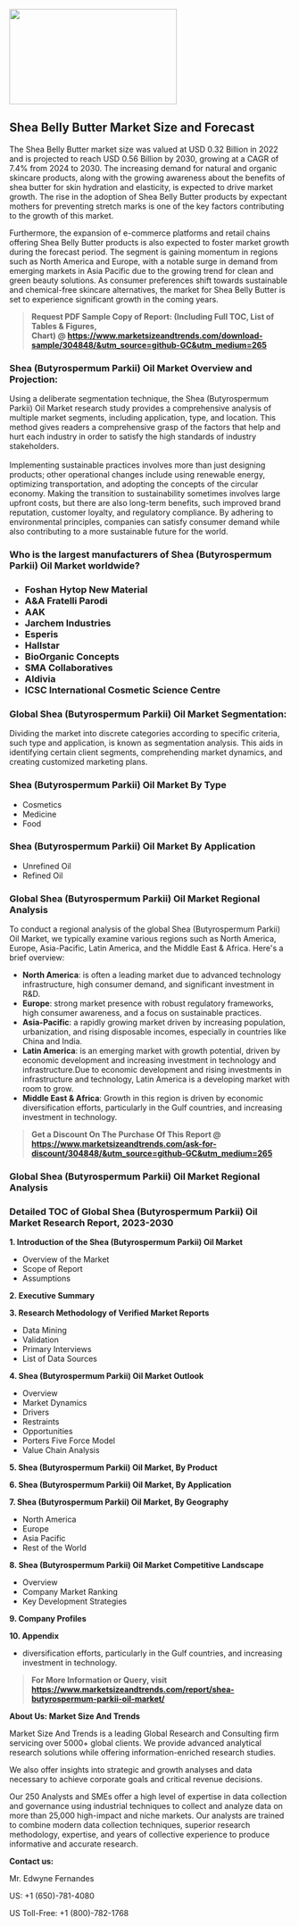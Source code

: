 <p><img class="alignnone size-medium wp-image-20088" src="https://ffe5etoiles.com/wp-content/uploads/2024/12/MST1-300x171.png" alt="" width="300" height="171" /></p><h2>Shea Belly Butter Market Size and Forecast</h2><p>The Shea Belly Butter market size was valued at USD 0.32 Billion in 2022 and is projected to reach USD 0.56 Billion by 2030, growing at a CAGR of 7.4% from 2024 to 2030. The increasing demand for natural and organic skincare products, along with the growing awareness about the benefits of shea butter for skin hydration and elasticity, is expected to drive market growth. The rise in the adoption of Shea Belly Butter products by expectant mothers for preventing stretch marks is one of the key factors contributing to the growth of this market.</p><p>Furthermore, the expansion of e-commerce platforms and retail chains offering Shea Belly Butter products is also expected to foster market growth during the forecast period. The segment is gaining momentum in regions such as North America and Europe, with a notable surge in demand from emerging markets in Asia Pacific due to the growing trend for clean and green beauty solutions. As consumer preferences shift towards sustainable and chemical-free skincare alternatives, the market for Shea Belly Butter is set to experience significant growth in the coming years.</p></p><blockquote id="" class=""><strong>Request PDF Sample Copy of Report: (Including Full TOC, List of Tables &amp; Figures, Chart)&nbsp;@&nbsp;<strong><a href="https://www.marketsizeandtrends.com/download-sample/304848/&utm_source=github-GC&utm_medium=265" target="_blank">https://www.marketsizeandtrends.com/download-sample/304848/&utm_source=github-GC&utm_medium=265</a></strong></strong></blockquote><h3 id="" class="">Shea (Butyrospermum Parkii) Oil Market&nbsp;Overview and Projection:</h3><p id="" class="">Using a deliberate segmentation technique, the Shea (Butyrospermum Parkii) Oil Market research study provides a comprehensive analysis of multiple market segments, including application, type, and location. This method gives readers a comprehensive grasp of the factors that help and hurt each industry in order to satisfy the high standards of industry stakeholders. <br /> <br />Implementing sustainable practices involves more than just designing products; other operational changes include using renewable energy, optimizing transportation, and adopting the concepts of the circular economy. Making the transition to sustainability sometimes involves large upfront costs, but there are also long-term benefits, such improved brand reputation, customer loyalty, and regulatory compliance. By adhering to environmental principles, companies can satisfy consumer demand while also contributing to a more sustainable future for the world.</p><h3 id="" class="">Who is the largest manufacturers of&nbsp;Shea (Butyrospermum Parkii) Oil Market worldwide?</h3><h3 class=""><p><ul><li>Foshan Hytop New Material </li><li> A&A Fratelli Parodi </li><li> AAK </li><li> Jarchem Industries </li><li> Esperis </li><li> Hallstar </li><li> BioOrganic Concepts </li><li> SMA Collaboratives </li><li> Aldivia </li><li> ICSC International Cosmetic Science Centre</li></ul></p></h3><h3 id="" class="">Global&nbsp;Shea (Butyrospermum Parkii) Oil Market Segmentation:</h3><p id="" class="">Dividing the market into discrete categories according to specific criteria, such type and application, is known as segmentation analysis. This aids in identifying certain client segments, comprehending market dynamics, and creating customized marketing plans.</p><h3 id="" class="">Shea (Butyrospermum Parkii) Oil Market&nbsp;By Type</h3><p><p><ul><li>Cosmetics</li><li> Medicine</li><li> Food</p></li></ul></p></p><h3 id="" class="">Shea (Butyrospermum Parkii) Oil Market&nbsp;By Application</h3><p class=""><p><ul><li>Unrefined Oil</li><li> Refined Oil</li></ul></p></p><h3 id="" class="">Global Shea (Butyrospermum Parkii) Oil Market Regional Analysis</h3><p id="" class="">To conduct a regional analysis of the global Shea (Butyrospermum Parkii) Oil Market, we typically examine various regions such as North America, Europe, Asia-Pacific, Latin America, and the Middle East &amp; Africa. Here's a brief overview:</p><ul><li><strong>North America</strong>: is often a leading market due to advanced technology infrastructure, high consumer demand, and significant investment in R&amp;D.</li><li><strong>Europe</strong>: strong market presence with robust regulatory frameworks, high consumer awareness, and a focus on sustainable practices.</li><li><strong>Asia-Pacific</strong>: a rapidly growing market driven by increasing population, urbanization, and rising disposable incomes, especially in countries like China and India.</li><li><strong>Latin America</strong>: is an emerging market with growth potential, driven by economic development and increasing investment in technology and infrastructure.Due to economic development and rising investments in infrastructure and technology, Latin America is a developing market with room to grow.</li><li><strong>Middle East &amp; Africa</strong>: Growth in this region is driven by economic diversification efforts, particularly in the Gulf countries, and increasing investment in technology.</li></ul><blockquote id="" class=""><strong>Get a Discount On The Purchase Of This Report @ <strong><a href="https://www.marketsizeandtrends.com/ask-for-discount/304848/&utm_source=github-GC&utm_medium=265" target="_blank">https://www.marketsizeandtrends.com/ask-for-discount/304848/&utm_source=github-GC&utm_medium=265</a></strong></strong></blockquote><h3 id="" class="">Global Shea (Butyrospermum Parkii) Oil Market Regional Analysis</h3><h3 id="" class="">Detailed TOC of Global Shea (Butyrospermum Parkii) Oil Market Research Report, 2023-2030</h3><p id="" class=""><strong>1. Introduction of the Shea (Butyrospermum Parkii) Oil Market</strong></p><ul><li>Overview of the Market</li><li>Scope of Report</li><li>Assumptions</li></ul><p id="" class=""><strong>2. Executive Summary</strong></p><p id="" class=""><strong>3. Research Methodology of Verified Market Reports</strong></p><ul><li>Data Mining</li><li>Validation</li><li>Primary Interviews</li><li>List of Data Sources</li></ul><p id="" class=""><strong>4. Shea (Butyrospermum Parkii) Oil Market Outlook</strong></p><ul><li>Overview</li><li>Market Dynamics</li><li>Drivers</li><li>Restraints</li><li>Opportunities</li><li>Porters Five Force Model</li><li>Value Chain Analysis</li></ul><p id="" class=""><strong>5. Shea (Butyrospermum Parkii) Oil Market, By Product</strong></p><p id="" class=""><strong>6. Shea (Butyrospermum Parkii) Oil Market, By Application</strong></p><p id="" class=""><strong>7. Shea (Butyrospermum Parkii) Oil Market, By Geography</strong></p><ul><li>North America</li><li>Europe</li><li>Asia Pacific</li><li>Rest of the World</li></ul><p id="" class=""><strong>8. Shea (Butyrospermum Parkii) Oil Market Competitive Landscape</strong></p><ul><li>Overview</li><li>Company Market Ranking</li><li>Key Development Strategies</li></ul><p id="" class=""><strong>9. Company Profiles</strong></p><p id="" class=""><strong>10. Appendix</strong></p><ul><li>diversification efforts, particularly in the Gulf countries, and increasing investment in technology.</li></ul><blockquote id="" class=""><strong>For More Information or Query, visit <strong><strong><a href="https://www.marketsizeandtrends.com/report/shea-butyrospermum-parkii-oil-market/" target="_blank">https://www.marketsizeandtrends.com/report/shea-butyrospermum-parkii-oil-market/</a></strong></strong></strong></blockquote><p id="" class=""><strong>About Us: Market Size And Trends</strong></p><p id="" class="">Market Size And Trends is a leading Global Research and Consulting firm servicing over 5000+ global clients. We provide advanced analytical research solutions while offering information-enriched research studies.</p><p id="" class="">We also offer insights into strategic and growth analyses and data necessary to achieve corporate goals and critical revenue decisions.</p><p id="" class="">Our 250 Analysts and SMEs offer a high level of expertise in data collection and governance using industrial techniques to collect and analyze data on more than 25,000 high-impact and niche markets. Our analysts are trained to combine modern data collection techniques, superior research methodology, expertise, and years of collective experience to produce informative and accurate research.</p><p id="" class=""><strong>Contact us:</strong></p><p id="" class="">Mr. Edwyne Fernandes</p><p id="" class="">US: +1 (650)-781-4080</p><p id="" class="">US Toll-Free: +1 (800)-782-1768</p>
